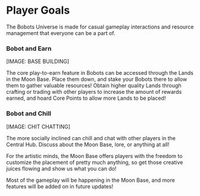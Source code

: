 # Player Goals

The Bobots Universe is made for casual gameplay interactions and resource management that everyone can be a part of.&#x20;

### Bobot and Earn

\[IMAGE: BASE BUILDING]

The core play-to-earn feature in Bobots can be accessed through the Lands in the Moon Base. Place them down, and stake your Bobots there to allow them to gather valuable resources! Obtain higher quality Lands through crafting or trading with other players to increase the amount of rewards earned, and hoard Core Points to allow more Lands to be placed!&#x20;

### Bobot and Chill

\[IMAGE: CHIT CHATTING]

The more socially inclined can chill and chat with other players in the Central Hub. Discuss about the Moon Base, lore, or anything at all!&#x20;

For the artistic minds, the Moon Base offers players with the freedom to customize the placement of pretty much anything, so get those creative juices flowing and show us what you can do!&#x20;

Most of the gameplay will be happening in the Moon Base, and more features will be added on in future updates!&#x20;
